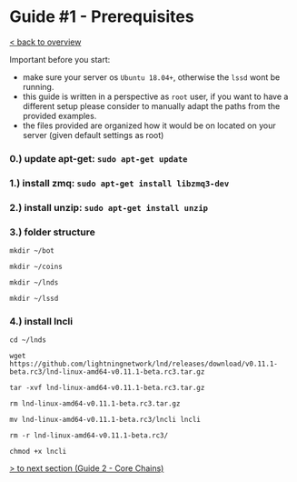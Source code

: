 # Guide #1 -  Prerequisites

[< back to overview](README.md)

Important before you start:
- make sure your server os `Ubuntu 18.04+`, otherwise the `lssd` wont be running.
- this guide is written in a perspective as `root` user, if you want to have a different setup please consider to manually adapt the paths from the provided examples.
- the files provided are organized how it would be on located on your server (given default settings as root)

### 0.) update apt-get: `sudo apt-get update`

### 1.) install zmq: `sudo apt-get install libzmq3-dev`

### 2.) install unzip: `sudo apt-get install unzip`

### 3.) folder structure

`mkdir ~/bot`

`mkdir ~/coins`

`mkdir ~/lnds`

`mkdir ~/lssd`

### 4.) install lncli

`cd ~/lnds`

`wget https://github.com/lightningnetwork/lnd/releases/download/v0.11.1-beta.rc3/lnd-linux-amd64-v0.11.1-beta.rc3.tar.gz`

`tar -xvf lnd-linux-amd64-v0.11.1-beta.rc3.tar.gz`

`rm lnd-linux-amd64-v0.11.1-beta.rc3.tar.gz`

`mv lnd-linux-amd64-v0.11.1-beta.rc3/lncli lncli`

`rm -r lnd-linux-amd64-v0.11.1-beta.rc3/`

`chmod +x lncli`

[ > to next section (Guide 2 - Core Chains)](guide_2_core_chains.md)
